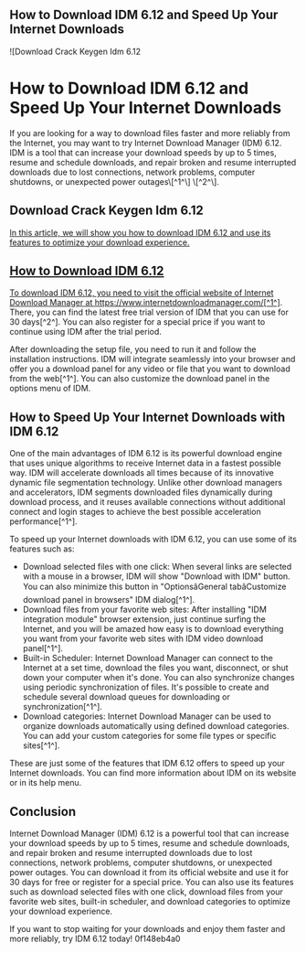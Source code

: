 ## How to Download IDM 6.12 and Speed Up Your Internet Downloads

 
![Download Crack Keygen Idm 6.12 
<h1>How to Download IDM 6.12 and Speed Up Your Internet Downloads</h1>
<p>If you are looking for a way to download files faster and more reliably from the Internet, you may want to try Internet Download Manager (IDM) 6.12. IDM is a tool that can increase your download speeds by up to 5 times, resume and schedule downloads, and repair broken and resume interrupted downloads due to lost connections, network problems, computer shutdowns, or unexpected power outages\[^1^\] \[^2^\].</p>
<h2>Download Crack Keygen Idm 6.12</h2>
<p><a href=](https://download.cnet.com/a/img/resize/efb1bac861d1791b26d5f77438a8daab21fa7677/catalog/2019/12/20/1701c327-7278-4d2b-aded-95a549cda8b2/imgingest-798564795787569746.png?auto=webp&fit=crop&height=675&width=1200)**Download Zip**
  
In this article, we will show you how to download IDM 6.12 and use its features to optimize your download experience.
  
## How to Download IDM 6.12
  
To download IDM 6.12, you need to visit the official website of Internet Download Manager at https://www.internetdownloadmanager.com/[^1^]. There, you can find the latest free trial version of IDM that you can use for 30 days[^2^]. You can also register for a special price if you want to continue using IDM after the trial period.
  
After downloading the setup file, you need to run it and follow the installation instructions. IDM will integrate seamlessly into your browser and offer you a download panel for any video or file that you want to download from the web[^1^]. You can also customize the download panel in the options menu of IDM.
  
## How to Speed Up Your Internet Downloads with IDM 6.12
  
One of the main advantages of IDM 6.12 is its powerful download engine that uses unique algorithms to receive Internet data in a fastest possible way. IDM will accelerate downloads all times because of its innovative dynamic file segmentation technology. Unlike other download managers and accelerators, IDM segments downloaded files dynamically during download process, and it reuses available connections without additional connect and login stages to achieve the best possible acceleration performance[^1^].
  
To speed up your Internet downloads with IDM 6.12, you can use some of its features such as:
  
- Download selected files with one click: When several links are selected with a mouse in a browser, IDM will show "Download with IDM" button. You can also minimize this button in "OptionsâGeneral tabâCustomize download panel in browsers" IDM dialog[^1^].
- Download files from your favorite web sites: After installing "IDM integration module" browser extension, just continue surfing the Internet, and you will be amazed how easy is to download everything you want from your favorite web sites with IDM video download panel[^1^].
- Built-in Scheduler: Internet Download Manager can connect to the Internet at a set time, download the files you want, disconnect, or shut down your computer when it's done. You can also synchronize changes using periodic synchronization of files. It's possible to create and schedule several download queues for downloading or synchronization[^1^].
- Download categories: Internet Download Manager can be used to organize downloads automatically using defined download categories. You can add your custom categories for some file types or specific sites[^1^].

These are just some of the features that IDM 6.12 offers to speed up your Internet downloads. You can find more information about IDM on its website or in its help menu.
  
## Conclusion
  
Internet Download Manager (IDM) 6.12 is a powerful tool that can increase your download speeds by up to 5 times, resume and schedule downloads, and repair broken and resume interrupted downloads due to lost connections, network problems, computer shutdowns, or unexpected power outages. You can download it from its official website and use it for 30 days for free or register for a special price. You can also use its features such as download selected files with one click, download files from your favorite web sites, built-in scheduler, and download categories to optimize your download experience.
  
If you want to stop waiting for your downloads and enjoy them faster and more reliably, try IDM 6.12 today!
 0f148eb4a0
